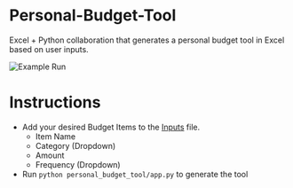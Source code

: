 # Personal-Budget-Tool

Excel + Python collaboration that generates a personal budget tool in Excel based on user inputs. 

![Example Run](src/img/project.gif)

# Instructions
- Add your desired Budget Items to the [Inputs](src/Inputs.xlsx) file.
  -  Item Name
  -  Category (Dropdown)
  -  Amount
  -  Frequency (Dropdown)
-  Run `python personal_budget_tool/app.py` to generate the tool
